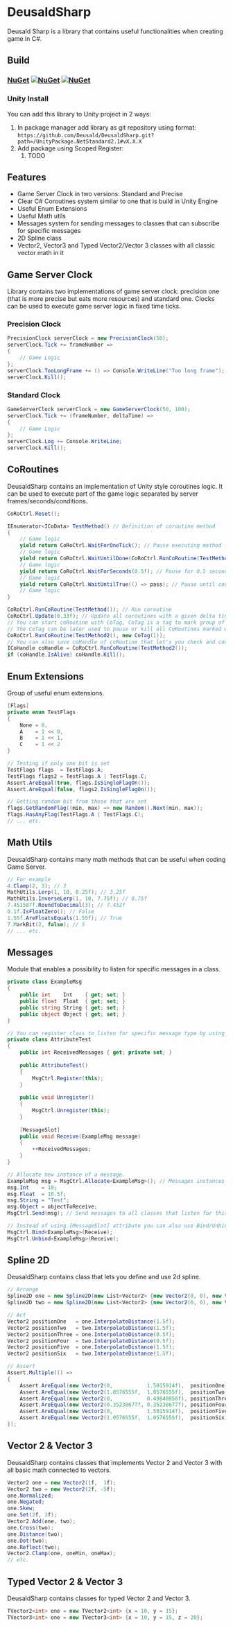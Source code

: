 # DeusaldSharp

Deusald Sharp is a library that contains useful functionalities when creating game in C#.

## Build

### [NuGet](https://www.nuget.org/packages/DeusaldSharp/) [![NuGet](https://img.shields.io/nuget/v/DeusaldSharp?color=blue)](https://www.nuget.org/packages/DeusaldSharp/) [![NuGet](https://img.shields.io/nuget/dt/DeusaldSharp)](https://www.nuget.org/packages/DeusaldSharp/)

### Unity Install

You can add this library to Unity project in 2 ways:

1. In package manager add library as git repository using format:
   `https://github.com/Deusald/DeusaldSharp.git?path=/UnityPackage.NetStandard2.1#vX.X.X`
2. Add package using Scoped Register:
    1. TODO

## Features

* Game Server Clock in two versions: Standard and Precise
* Clear C# Coroutines system similar to one that is build in Unity Engine
* Useful Enum Extensions
* Useful Math utils
* Messages system for sending messages to classes that can subscribe for specific messages
* 2D Spline class
* Vector2, Vector3 and Typed Vector2/Vector 3 classes with all classic vector math in it

## Game Server Clock

Library contains two implementations of game server clock: precision one (that is more precise but eats more resources)
and standard one. Clocks can be used to execute game server logic in fixed time ticks.

### Precision Clock

```csharp
PrecisionClock serverClock = new PrecisionClock(50);
serverClock.Tick += frameNumber =>
{
    // Game Logic
};
serverClock.TooLongFrame += () => Console.WriteLine("Too long frame");
serverClock.Kill();
```

### Standard Clock

```csharp
GameServerClock serverClock = new GameServerClock(50, 100);
serverClock.Tick += (frameNumber, deltaTime) =>
{
    // Game Logic
};
serverClock.Log += Console.WriteLine;
serverClock.Kill();
```

## CoRoutines

DeusaldSharp contains an implementation of Unity style coroutines logic. It can be used to execute part of the game
logic separated by server frames/seconds/conditions.

```csharp
CoRoCtrl.Reset();

IEnumerator<ICoData> TestMethod() // Definition of coroutine method
{
    // Game logic
    yield return CoRoCtrl.WaitForOneTick(); // Pause executing method for the next game server tick
    // Game logic
    yield return CoRoCtrl.WaitUntilDone(CoRoCtrl.RunCoRoutine(TestMethodTwo())); // Pause until other coroutine is done
    // Game logic
    yield return CoRoCtrl.WaitForSeconds(0.5f); // Pause for 0.5 second
    // Game logic
    yield return CoRoCtrl.WaitUntilTrue(() => pass); // Pause until condition is true
    // Game logic
}

CoRoCtrl.RunCoRoutine(TestMethod()); // Run coroutine
CoRoCtrl.Update(0.33f); // Update all coroutines with a given delta time
// You can start coRoutine with CoTag, CoTag is a tag to mark group of logically connected CoRoutines.
// The CoTag can be later used to pause or kill all CoRoutines marked with specific tag.
CoRoCtrl.RunCoRoutine(TestMethod2(), new CoTag(1)); 
// You can also save coHandle of coRoutine that let's you check and control specific coRoutine
ICoHandle coHandle = CoRoCtrl.RunCoRoutine(TestMethod2()); 
if (coHandle.IsAlive) coHandle.Kill();
```

## Enum Extensions

Group of useful enum extensions.

```csharp
[Flags]
private enum TestFlags
{
    None = 0,
    A    = 1 << 0,
    B    = 1 << 1,
    C    = 1 << 2
}

// Testing if only one bit is set
TestFlags flags  = TestFlags.A;
TestFlags flags2 = TestFlags.A | TestFlags.C;
Assert.AreEqual(true, flags.IsSingleFlagOn());
Assert.AreEqual(false, flags2.IsSingleFlagOn());

// Getting random bit from those that are set
flags.GetRandomFlag((min, max) => new Random().Next(min, max));
flags.HasAnyFlag(TestFlags.A | TestFlags.C);
// ... etc.
```

## Math Utils

DeusaldSharp contains many math methods that can be useful when coding Game Server.

```csharp
// For example
4.Clamp(2, 3); // 3
MathUtils.Lerp(1, 10, 0.25f); // 3.25f
MathUtils.InverseLerp(1, 10, 7.75f); // 0.75f
7.451587f.RoundToDecimal(3); // 7.452f
0.1f.IsFloatZero(); // False
1.55f.AreFloatsEquals(1.55f); // True
7.MarkBit(2, false); // 5
// ... etc.
```

## Messages

Module that enables a possibility to listen for specific messages in a class.

```csharp
private class ExampleMsg
{
    public int    Int    { get; set; }
    public float  Float  { get; set; }
    public string String { get; set; }
    public object Object { get; set; }
}

// You can register class to listen for specific message type by using [MessageSlot] attribute
private class AttributeTest
{
    public int ReceivedMessages { get; private set; }
    
    public AttributeTest()
    {
        MsgCtrl.Register(this);
    }
    
    public void Unregister()
    {
        MsgCtrl.Unregister(this);
    }
    
    [MessageSlot]
    public void Receive(ExampleMsg message)
    {
        ++ReceivedMessages;
    }
}

// Allocate new instance of a message.
ExampleMsg msg = MsgCtrl.Allocate<ExampleMsg>(); // Messages instances are recycled from the pool.
msg.Int    = 10;
msg.Float  = 10.5f;
msg.String = "Test";
msg.Object = objectToReceive;
MsgCtrl.Send(msg); // Send messages to all classes that listen for this specific message

// Instead of using [MessageSlot] attribute you can also use Bind/Unbind methods
MsgCtrl.Bind<ExampleMsg>(Receive);
MsgCtrl.Unbind<ExampleMsg>(Receive);
```

## Spline 2D

DeusaldSharp contains class that lets you define and use 2d spline.

```csharp
// Arrange
Spline2D one = new Spline2D(new List<Vector2> {new Vector2(0, 0), new Vector2(0, 1), new Vector2(0, 2)});
Spline2D two = new Spline2D(new List<Vector2> {new Vector2(0, 0), new Vector2(1, 1), new Vector2(2, 2)});

// Act
Vector2 positionOne   = one.InterpolateDistance(1.5f);
Vector2 positionTwo   = two.InterpolateDistance(1.5f);
Vector2 positionThree = one.InterpolateDistance(0.5f);
Vector2 positionFour  = two.InterpolateDistance(0.5f);
Vector2 positionFive  = one.InterpolateDistance(1.5f);
Vector2 positionSix   = two.InterpolateDistance(1.5f);

// Assert
Assert.Multiple(() =>
{
    Assert.AreEqual(new Vector2(0,           1.5015914f),  positionOne);
    Assert.AreEqual(new Vector2(1.0576555f,  1.0576555f),  positionTwo);
    Assert.AreEqual(new Vector2(0,           0.49840856f), positionThree);
    Assert.AreEqual(new Vector2(0.35238677f, 0.35238677f), positionFour);
    Assert.AreEqual(new Vector2(0,           1.5015914f),  positionFive);
    Assert.AreEqual(new Vector2(1.0576555f,  1.0576555f),  positionSix);
});
```

## Vector 2 & Vector 3

DeusaldSharp contains classes that implements Vector 2 and Vector 3 with all basic math connected to vectors.

```csharp
Vector2 one = new Vector2(1f,  1f);
Vector2 two = new Vector2(2f, -5f);
one.Normalized;
one.Negated;
one.Skew;
one.Set(2f, 3f);
Vector2.Add(one, two);
one.Cross(two);
one.Distance(two);
one.Dot(two);
one.Reflect(two);
Vector2.Clamp(one, oneMin, oneMax);
// etc.
```
## Typed Vector 2 & Vector 3
DeusaldSharp contains classes for typed Vector 2 and Vector 3.
```csharp
TVector2<int> one = new TVector2<int> {x = 10, y = 15};
TVector3<int> one = new TVector3<int> {x = 10, y = 15, z = 20};
```